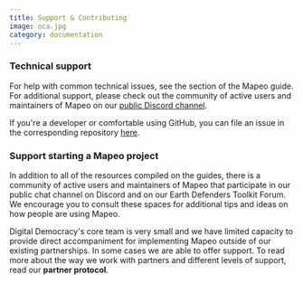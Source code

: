 ```yaml
---
title: Support & Contributing
image: oca.jpg
category: documentation
---
```


### Technical support

For help with common technical issues, see the section of the Mapeo guide. For additional support, please check out the community of active users and maintainers of Mapeo on our [public Discord channel](https://discord.gg/KWRFDh3v73).

If you're a developer or comfortable using GitHub, you can file an issue in the corresponding repository [here](https://github.com/digidem).

### Support starting a Mapeo project

In addition to all of the resources compiled on the guides, there is a community of active users and maintainers of Mapeo that participate in our public chat channel on Discord and on our Earth Defenders Toolkit Forum. We encourage you to consult these spaces for additional tips and ideas on how people are using Mapeo.

<app-button :color="true" link="https://forum.earthdefenderstoolkit.com/" text="EDT Forum"></app-button>

<app-button font="white" color="#7289DA" link="https://discord.gg/KWRFDh3v73" text="Discord"></app-button>

Digital Democracy's core team is very small and we have limited capacity to provide direct accompaniment for implementing Mapeo outside of our existing partnerships. In some cases we are able to offer support. To read more about the way we work with partners and different levels of support, read our **partner protocol**.

<app-button color="rgb(26, 162, 212)" link="https://drive.google.com/file/d/1c9C1-6v1EHKnfrYDsBn3VNu5qS_pUNMC/view" text="Partner protocol"></app-button>
